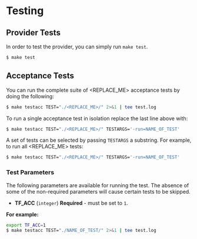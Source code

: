 # Testing

## Provider Tests
In order to test the provider, you can simply run `make test`.

```bash
$ make test
```

## Acceptance Tests

You can run the complete suite of <REPLACE_ME> acceptance tests by doing the following:

```bash
$ make testacc TEST="./<REPLACE_ME>/" 2>&1 | tee test.log
```

To run a single acceptance test in isolation replace the last line above with:

```bash
$ make testacc TEST="./<REPLACE_ME>/" TESTARGS='-run=NAME_OF_TEST'
```

A set of tests can be selected by passing `TESTARGS` a substring. For example, to run all <REPLACE_ME> tests:

```bash
$ make testacc TEST="./<REPLACE_ME>/" TESTARGS='-run=NAME_OF_TEST'
```

### Test Parameters

The following parameters are available for running the test. The absence of some of the non-required parameters
will cause certain tests to be skipped.

* **TF_ACC** (`integer`) **Required** - must be set to `1`.

**For example:**
```bash
export TF_ACC=1
$ make testacc TEST="./NAME_OF_TEST/" 2>&1 | tee test.log
```

